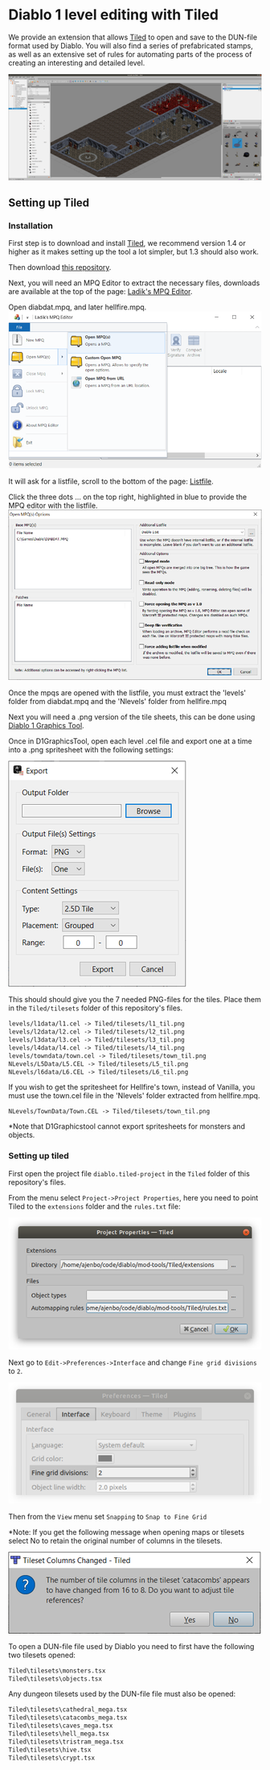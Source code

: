 # Diablo 1 level editing with Tiled

We provide an extension that allows [Tiled](https://www.mapeditor.org/) to open and save to the DUN-file format used by Diablo. You will also find a series of prefabricated stamps, as well as an extensive set of rules for automating parts of the process of creating an interesting and detailed level.

![Diablo map in Tiled](docs/images/tiled.png)

## Setting up Tiled

### Installation

First step is to download and install [Tiled](https://www.mapeditor.org/), we recommend version 1.4 or higher as it makes setting up the tool a lot simpler, but 1.3 should also work.

Then download [this repository](https://github.com/diasurgical/modding-tools/archive/master.zip).

Next, you will need an MPQ Editor to extract the necessary files, downloads are available at the top of the page: [Ladik's MPQ Editor](http://www.zezula.net/en/mpq/download.html).

Open diabdat.mpq, and later hellfire.mpq.
![Open MPQ](docs/images/open-mpq.png)

It will ask for a listfile, scroll to the bottom of the page: [Listfile](http://www.zezula.net/en/mpq/download.html#ListFiles).

Click the three dots ... on the top right, highlighted in blue to provide the MPQ editor with the listfile.
![Listfile](docs/images/listfile.png)

Once the mpqs are opened with the listfile, you must extract the 'levels' folder from diabdat.mpq and the 'Nlevels' folder from hellfire.mpq

Next you will need a .png version of the tile sheets, this can be done using [Diablo 1 Graphics Tool](https://github.com/savagesteel/d1-graphics-tool).

Once in D1GraphicsTool, open each level .cel file and export one at a time into a .png spritesheet with the following settings:

![Export Settings](docs/images/export-settings.png)

This should should give you the 7 needed PNG-files for the tiles. Place them in the `Tiled/tilesets` folder of this repository's files.

    levels/l1data/l1.cel -> Tiled/tilesets/l1_til.png
    levels/l2data/l2.cel -> Tiled/tilesets/l2_til.png
    levels/l3data/l3.cel -> Tiled/tilesets/l3_til.png
    levels/l4data/l4.cel -> Tiled/tilesets/l4_til.png
    levels/towndata/town.cel -> Tiled/tilesets/town_til.png
    NLevels/L5Data/L5.CEL -> Tiled/tilesets/L5_til.png
    NLevels/l6data/L6.CEL -> Tiled/tilesets/L6_til.png
    
If you wish to get the spritesheet for Hellfire's town, instead of Vanilla, you must use the town.cel file in the 'Nlevels' folder extracted from hellfire.mpq.
    
    NLevels/TownData/Town.CEL -> Tiled/tilesets/town_til.png
    
*Note that D1Graphicstool cannot export spritesheets for monsters and objects.

### Setting up tiled

First open the project file `diablo.tiled-project` in the `Tiled` folder of this repository's files.

From the menu select `Project->Project Properties`, here you need to point Tiled to the `extensions` folder and the `rules.txt` file:

![Project Properties](docs/images/project-properrties.png)

Next go to `Edit->Preferences->Interface` and change `Fine grid divisions` to `2`.

![Project Properties](docs/images/fine-grid-divisions.png)

Then from the `View` menu set `Snapping` to `Snap to Fine Grid`

*Note: If you get the following message when opening maps or tilesets select No to retain the original number of columns in the tilesets.

![tileset columns message](docs/images/tileset-columns-message.png)

To open a DUN-file file used by Diablo you need to first have the following two tilesets opened:

    Tiled\tilesets\monsters.tsx
    Tiled\tilesets\objects.tsx

Any dungeon tilesets used by the DUN-file file must also be opened:

    Tiled\tilesets\cathedral_mega.tsx
    Tiled\tilesets\catacombs_mega.tsx
    Tiled\tilesets\caves_mega.tsx
    Tiled\tilesets\hell_mega.tsx
    Tiled\tilesets\tristram_mega.tsx
    Tiled\tilesets\hive.tsx
    Tiled\tilesets\crypt.tsx